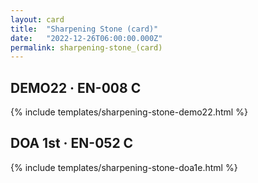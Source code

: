 ```yaml
---
layout: card
title:  "Sharpening Stone (card)"
date:   "2022-12-26T06:00:00.000Z"
permalink: sharpening-stone_(card)
---
```


## DEMO22 &middot; EN-008 C

{% include templates/sharpening-stone-demo22.html %}


## DOA 1st &middot; EN-052 C

{% include templates/sharpening-stone-doa1e.html %}
